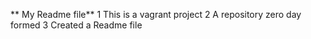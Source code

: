 ** My Readme file**
1 This is a vagrant project
2 A repository zero day formed
3 Created a Readme file
